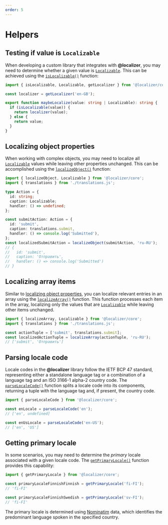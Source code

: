 ```yaml
---
order: 5
---
```


# Helpers <Package name="core"/>

## Testing if value is `Localizable`

When developing a custom library that integrates with **@localizer**, you may need to determine whether a given value is [`Localizable`](../api/_localizer/core/Localizable/index.md). This can be achieved using the [`isLocalizable()`](../api/_localizer/core/isLocalizable/index.md) function:

```typescript
import { isLocalizable, Localizable, getLocalizer } from '@localizer/core';

const localizer = getLocalizer('en-GB');

export function maybeLocalize(value: string | Localizable): string {
  if (isLocalizable(value)) {
    return localizer(value);
  } else {
    return value;
  }
}
```

## Localizing object properties

When working with complex objects, you may need to localize all [`Localizable`](../api/_localizer/core/Localizable/index.md) values while leaving other properties unchanged. This can be accomplished using the [`localizeObject()`](../api/_localizer/core/localizeObject/index.md) function:

```typescript
import { localizeObject, Localizable } from '@localizer/core';
import { translations } from './translations.js';

type Action = {
  id: string;
  caption: Localizable;
  handler: () => undefined;
};

const submitAction: Action = {
  id: 'submit',
  caption: translations.submit,
  handler: () => console.log('Submitted'),
};
const localizedSubmitAction = localizeObject(submitAction, 'ru-RU');
// {
//   id: 'submit',
//   caption: 'Отправить',
//   handler: () => console.log('Submitted')
// }
```

## Localizing array items

Similar to [localizing object properties](#localizing-object-properties), you can localize relevant entries in an array using the [`localizeArray()`](../api/_localizer/core/localizeArray/index.md) function. This function processes each item in the array, localizing only the values that are [`Localizable`](../api/_localizer/core/Localizable/index.md) while leaving other items unchanged.

```typescript
import { localizeArray, Localizable } from '@localizer/core';
import { translations } from './translations.js';

const actionTuple = ['submit', translations.submit];
const localizedActionTuple = localizeArray(actionTuple, 'ru-RU');
// ['submit', 'Отправить']
```

## Parsing locale code

Locale codes in the **@localizer** library follow the IETF BCP 47 standard, representing either a standalone language tag or a combination of a language tag and an ISO 3166-1 alpha-2 country code. The [`parseLocaleCode()`](../api/_localizer/core/parseLocaleCode/index.md) function splits a locale code into its components, returning a tuple with the language tag and, if present, the country code.

```typescript
import { parseLocaleCode } from '@localizer/core';

const enLocale = parseLocaleCode('en');
// ['en', undefined]

const enUsLocale = parseLocaleCode('en-US');
// ['en', 'US']
```

## Getting primary locale <Previeww/>

In some scenarios, you may need to determine the _primary_ locale associated with a given locale code. The [`getPrimaryLocale()`](../api/_localizer/core/getPrimaryLocale/index.md) function provides this capability:

```typescript
import { getPrimaryLocale } from '@localizer/core';

const primaryLocaleFinnishFinnish = getPrimaryLocale('fi-FI');
// 'fi-FI'

const primaryLocaleFinnishSwedish = getPrimaryLocale('sv-FI');
// 'fi-FI'
```

The primary locale is determined using [Nominatim](https://nominatim.org/) data, which identifies the predominant language spoken in the specified country.
